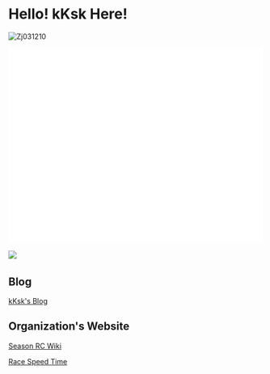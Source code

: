 # Hello! kKsk Here!

![Zj031210](https://count.getloli.com/get/@kKsk03)

![Metrics](github-metrics.svg)

![](https://github-readme-stats.vercel.app/api?username=kKsk03&show_icons=true&icon_color=0366d6&text_color=24292e&bg_color=ffffff&hide_title=true)

## Blog

<a href="https://kksk-blog.site/" target="_blank">kKsk's Blog</a>

## Organization's Website

<a href="https://shimokitazawa.cn/" target="_blank">Season RC Wiki</a>

<a href="https://racespeedtime.github.io/docs/" target="_blank">Race Speed Time</a>
